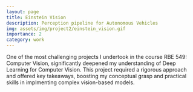 ```yaml
---
layout: page
title: Einstein Vision
description: Perception pipeline for Autonomous Vehicles
img: assets/img/project2/einstein_vision.gif
importance: 2
category: work
---
```


One of the most challenging projects I undertook in the course RBE 549: Computer Vision, significantly deepened my understanding of Deep Learning for Computer Vision. 
This project required a rigorous approach and offered key takeaways, boosting my conceptual grasp and practical skills in implmenting complex vision-based models.